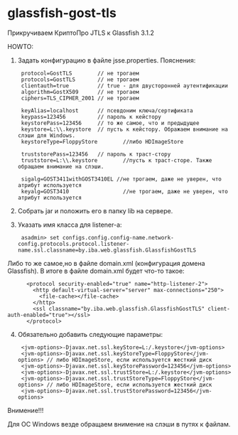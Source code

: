 glassfish-gost-tls
==================

Прикручиваем КриптоПро JTLS к Glassfish 3.1.2

HOWTO:

1) Задать конфигурацию в файле jsse.properties. Пояснения:

        protocol=GostTLS        // не трогаем
        protocols=GostTLS       // не трогаем
        clientauth=true         // true - для двусторонней аутентификации
        algorithm=GostX509      // не трогаем
        ciphers=TLS_CIPHER_2001 // не трогаем

        keyAlias=localhost      // псевдоним ключа/сертификата
        keypass=123456          // пароль к кейстору
        keystorePass=123456     // то же самое, что и предыдущее
        keystore=L:\\.keystore  // пусть к кейстору. Ображаем внимание на слэши для Windows.
        keystoreType=FloppyStore        //либо HDImageStore

        truststorePass=123456   // пароль к траст-стору
        truststore=L:\\.keystore        //пусть к траст-сторe. Также обращаем внимание на слэши.

        sigalg=GOST3411withGOST3410EL //не трогаем, даже не уверен, что атрибут используется
        keyalg=GOST3410                 //не трогаем, даже не уверен, что атрибут используется


2) Собрать jar и положить его в папку lib на сервере.

3) Указать имя класса для listener-a:

        asadmin> set configs.config.config-name.network-config.protocols.protocol.listener-name.ssl.classname=by.iba.web.glassfish.GlassfishGostTLS

Либо то же самое,но в файле domain.xml (конфигурация домена Glassfish). В итоге в файле domain.xml будет что-то такое:

          <protocol security-enabled="true" name="http-listener-2">
            <http default-virtual-server="server" max-connections="250">
              <file-cache></file-cache>
            </http>
            <ssl classname="by.iba.web.glassfish.GlassfishGostTLS" client-auth-enabled="true"></ssl>
          </protocol>

4) Обязательно добавить следующие параметры:

        <jvm-options>-Djavax.net.ssl.keyStore=L:/.keystore</jvm-options>
        <jvm-options>-Djavax.net.ssl.keyStoreType=FloppyStore</jvm-options> // либо HDImageStore, если используется жесткий диск
        <jvm-options>-Djavax.net.ssl.keyStorePassword=123456</jvm-options>
        <jvm-options>-Djavax.net.ssl.trustStore=L:/.keystore</jvm-options>
        <jvm-options>-Djavax.net.ssl.trustStoreType=FloppyStore</jvm-options> // либо HDImageStore, если используется жесткий диск
        <jvm-options>-Djavax.net.ssl.trustStorePassword=123456</jvm-options>


Внимение!!!

Для ОС Windows везде обращаем внимение на слэши в путях к файлам.
